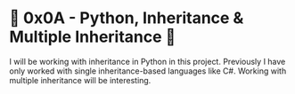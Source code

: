 # :shell: 0x0A - Python, Inheritance & Multiple Inheritance :shell:

I will be working with inheritance in Python in this project. Previously I have only worked with single inheritance-based languages like C#. Working with multiple inheritance will be interesting.


